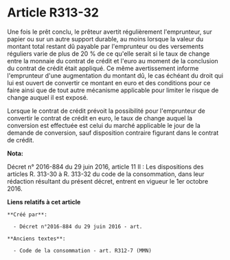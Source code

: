 # Article R313-32

Une fois le prêt conclu, le prêteur avertit régulièrement l'emprunteur, sur papier ou sur un autre support durable, au moins
lorsque la valeur du montant total restant dû payable par l'emprunteur ou des versements réguliers varie de plus de 20 % de
ce qu'elle serait si le taux de change entre la monnaie du contrat de crédit et l'euro au moment de la conclusion du contrat
de crédit était appliqué. Ce même avertissement informe l'emprunteur d'une augmentation du montant dû, le cas échéant du
droit qui lui est ouvert de convertir ce montant en euro et des conditions pour ce faire ainsi que de tout autre mécanisme
applicable pour limiter le risque de change auquel il est exposé.

Lorsque le contrat de crédit prévoit la possibilité pour l'emprunteur de convertir le contrat de crédit en euro, le taux de
change auquel la conversion est effectuée est celui du marché applicable le jour de la demande de conversion, sauf
disposition contraire figurant dans le contrat de crédit.

**Nota:**

Décret n° 2016-884 du 29 juin 2016, article 11 II : Les dispositions des articles R. 313-30 à R. 313-32 du code de la
consommation, dans leur rédaction résultant du présent décret, entrent en vigueur le 1er octobre 2016.

**Liens relatifs à cet article**

	**Créé par**:

	  - Décret n°2016-884 du 29 juin 2016 - art.

	**Anciens textes**:

	  - Code de la consommation - art. R312-7 (MMN)
